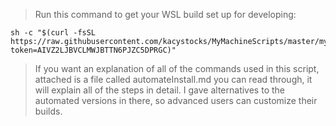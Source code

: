 > Run this command to get your WSL build set up for developing:
```
sh -c "$(curl -fsSL https://raw.githubusercontent.com/kacystocks/MyMachineScripts/master/myInstallationScript.sh?token=AIVZ2LJBVCLMWJBTTN6PJZC5DPRGC)"
```

> If you want an explanation of all of the commands used in this script, attached is a file called automateInstall.md you can read through, it will explain all of the steps in detail.
> I gave alternatives to the automated versions in there, so advanced users can customize their builds.
